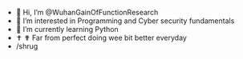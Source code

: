 - 👋 Hi, I’m @WuhanGainOfFunctionResearch
- 👀 I’m interested in Programming and Cyber security fundamentals
- 🌱 I’m currently learning Python
- ✝️ ✟ Far from perfect doing wee bit better everyday
- /shrug

<!---
WuhanGainOfFunctionResearch/WuhanGainOfFunctionResearch is a ✨ special ✨ repository because its `README.md` (this file) appears on your GitHub profile.
You can click the Preview link to take a look at your changes.
--->
